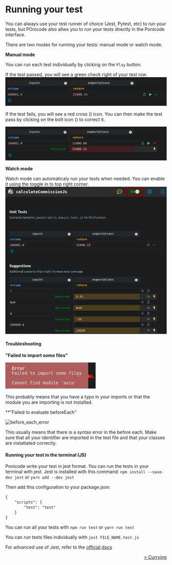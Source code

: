 # Running your test

You can always use your test runner of choice (Jest, Pytest, etc) to run your tests, but POnicode also allws you to run your tests directly in the Ponicode interface. 

There are two modes for running your tests: manual mode or watch mode.

**Manual mode**

You can run each test individually by clicking on the <i class="fas fa-play" style="color:green"></i>`Play` button. 

If the test passed, you will see a green check right of your test row.
![](images/test_case_running_1.png)

If the test fails, you will see a red cross (<i class="fas fa-times" style="color:red"></i>) icon. You can then make the test pass by clicking on the bolt icon (<i class="fas fa-bolt" style="color:orange"></i>) to correct it.

![](images/test_case_running_2.png)

**Watch mode**

Watch mode can automaticaly run your tests when needed. You can enable it using the toggle in to top right corner.
![](images/test_case_running_3.png)

#### Troubleshooting

**"Failed to import some files"**

![](images/test_case_running_4.png)

This probably means that you have a typo in your imports or that the module you are importing is not installed.

**"Failed to evaluate beforeEach"

<p >
    <img src="ut_extension/gui_test/images/before_each_error.png" alt="before_each_error" width="500"/>
</p>

This usually means that there is a syntax error in the before each.
Make sure that all your identifier are imported in the test file and that your classes are instatiated correctly.

#### Running your test in the terminal (JS)

Ponicode write your test in jest format. You can run the tests in your terminal with jest.
Jest is installed with this command:
`npm install --save-dev jest`
or
`yarn add --dev jest`

Then add this configuration to your package.json:
```
{
	"scripts": {
		"test": "test"
	}
}
```

You can run all your tests with `npm run test` or `yarn run test`

You can run tests files individually with `jest FILE_NAME.test.js`

For advanced use of Jest, refer to the [official docs](https://jestjs.io/docs/getting-started)


<div align="right">
    <a href="#/ut_extension/gui_test/currying.md" >
        > Currying
    </a>
</div>